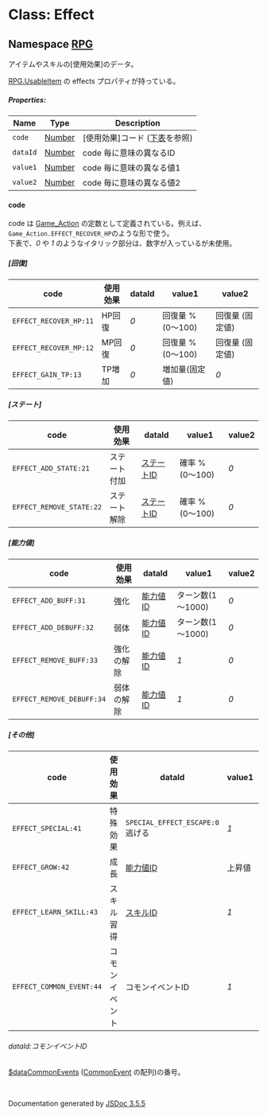 # Class: Effect

## Namespace [RPG](RPG.md)

アイテムやスキルの[使用効果]のデータ。

[RPG.UsableItem](RPG.UsableItem.md) の effects プロパティが持っている。


##### Properties:

| Name | Type | Description |
| --- | --- | --- |
| `code` | [Number](Number.md) | [使用効果]コード \([下表](RPG.Effect.md#code)を参照) |
| `dataId` | [Number](Number.md) | code 毎に意味の異なるID |
| `value1` | [Number](Number.md) | code 毎に意味の異なる値1 |
| `value2` | [Number](Number.md) | code 毎に意味の異なる値2 |

#### code
code は [Game\_Action](Game_Action.md) の定数として定義されている。例えば、<code>Game\_Action.EFFECT\_RECOVER\_HP</code>のような形で使う。<br />
下表で、*0* や *1* のようなイタリック部分は、数字が入っているが未使用。

##### [回復]

| code | 使用効果 | dataId | value1 | value2 |
| --- | --- | --- | --- | --- |
| `EFFECT_RECOVER_HP:11` | HP回復 | *0* | 回復量 % (0〜100) | 回復量 (固定値) |
| `EFFECT_RECOVER_MP:12` | MP回復 | *0* | 回復量 % (0〜100) | 回復量 (固定値) |
| `EFFECT_GAIN_TP:13` | TP増加 | *0* | 増加量(固定値)| *0* |

##### [ステート]

| code | 使用効果 | dataId | value1 | value2 |
| --- | --- | --- | --- | --- |
| `EFFECT_ADD_STATE:21` | ステート付加 | [ステートID](RPG.State.md#ステートID) | 確率 % (0〜100) | *0* |
| `EFFECT_REMOVE_STATE:22` | ステート解除 | [ステートID](RPG.State.md#ステートID) | 確率 % (0〜100) | *0* |

##### [能力値]

| code | 使用効果 | dataId | value1 | value2 |
| --- | --- | --- | --- | --- |
| `EFFECT_ADD_BUFF:31` | 強化 | [能力値ID](RPG.Enemy.md#能力値id) | ターン数(1～1000) | *0* |
| `EFFECT_ADD_DEBUFF:32` | 弱体 | [能力値ID](RPG.Enemy.md#能力値id) | ターン数(1～1000) | *0* |
| `EFFECT_REMOVE_BUFF:33` | 強化の解除 | [能力値ID](RPG.Enemy.md#能力値id) | *1* | *0* |
| `EFFECT_REMOVE_DEBUFF:34` | 弱体の解除 | [能力値ID](RPG.Enemy.md#能力値id) | *1* | *0* |

##### [その他]

| code | 使用効果 | dataId | value1 | value2 |
| --- | --- | --- | --- | --- |
| `EFFECT_SPECIAL:41` | 特殊効果 | `SPECIAL_EFFECT_ESCAPE:0`逃げる | *1* | *0* |
| `EFFECT_GROW:42` | 成長 | [能力値ID](RPG.Enemy.md#能力値id) | 上昇値 | *0* |
| `EFFECT_LEARN_SKILL:43` | スキル習得 | [スキルID](RPG.Skill.md#スキルid) | *1* | *0* |
| `EFFECT_COMMON_EVENT:44` | コモンイベント | コモンイベントID | *1* | *0* |

###### dataId:コモンイベントID

 [$dataCommonEvents](global.md#datacommonevents-arrayrpgcommonevent)  ([CommonEvent](RPG.CommonEvent.md) の配列)の番号。
 
 <br>

  Documentation generated by [JSDoc 3.5.5](https://github.com/jsdoc3/jsdoc)

